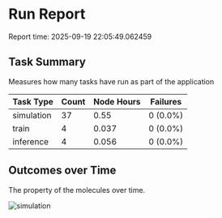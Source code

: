 # Run Report
Report time: 2025-09-19 22:05:49.062459

## Task Summary
Measures how many tasks have run as part of the application

| Task Type   |   Count |   Node Hours | Failures   |
|-------------|---------|--------------|------------|
| simulation  |      37 |        0.55  | 0 (0.0%)   |
| train       |       4 |        0.037 | 0 (0.0%)   |
| inference   |       4 |        0.056 | 0 (0.0%)   |

## Outcomes over Time
The property of the molecules over time.

![simulation](simulation-outputs.png)
